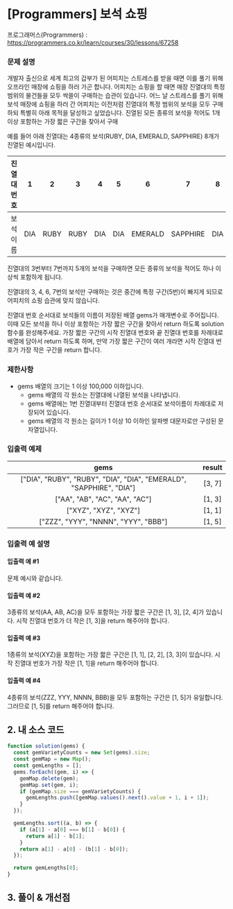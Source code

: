 # [Programmers] 보석 쇼핑

프로그래머스(Programmers) : https://programmers.co.kr/learn/courses/30/lessons/67258

### 문제 설명

개발자 출신으로 세계 최고의 갑부가 된 어피치는 스트레스를 받을 때면 이를 풀기 위해 오프라인 매장에 쇼핑을 하러 가곤 합니다.
어피치는 쇼핑을 할 때면 매장 진열대의 특정 범위의 물건들을 모두 싹쓸이 구매하는 습관이 있습니다.
어느 날 스트레스를 풀기 위해 보석 매장에 쇼핑을 하러 간 어피치는 이전처럼 진열대의 특정 범위의 보석을 모두 구매하되 특별히 아래 목적을 달성하고 싶었습니다.
진열된 모든 종류의 보석을 적어도 1개 이상 포함하는 가장 짧은 구간을 찾아서 구매

예를 들어 아래 진열대는 4종류의 보석(RUBY, DIA, EMERALD, SAPPHIRE) 8개가 진열된 예시입니다.

| 진열대 번호 |  1  |  2   |  3   |  4  |  5  |    6    |    7     |  8  |
| :---------: | :-: | :--: | :--: | :-: | :-: | :-----: | :------: | :-: |
|  보석 이름  | DIA | RUBY | RUBY | DIA | DIA | EMERALD | SAPPHIRE | DIA |

진열대의 3번부터 7번까지 5개의 보석을 구매하면 모든 종류의 보석을 적어도 하나 이상씩 포함하게 됩니다.

진열대의 3, 4, 6, 7번의 보석만 구매하는 것은 중간에 특정 구간(5번)이 빠지게 되므로 어피치의 쇼핑 습관에 맞지 않습니다.

진열대 번호 순서대로 보석들의 이름이 저장된 배열 gems가 매개변수로 주어집니다. 이때 모든 보석을 하나 이상 포함하는 가장 짧은 구간을 찾아서 return 하도록 solution 함수를 완성해주세요.
가장 짧은 구간의 시작 진열대 번호와 끝 진열대 번호를 차례대로 배열에 담아서 return 하도록 하며, 만약 가장 짧은 구간이 여러 개라면 시작 진열대 번호가 가장 작은 구간을 return 합니다.

### 제한사항

- gems 배열의 크기는 1 이상 100,000 이하입니다.
  - gems 배열의 각 원소는 진열대에 나열된 보석을 나타냅니다.
  - gems 배열에는 1번 진열대부터 진열대 번호 순서대로 보석이름이 차례대로 저장되어 있습니다.
  - gems 배열의 각 원소는 길이가 1 이상 10 이하인 알파벳 대문자로만 구성된 문자열입니다.

### 입출력 예제

|                                gems                                 | result |
| :-----------------------------------------------------------------: | :----: |
| ["DIA", "RUBY", "RUBY", "DIA", "DIA", "EMERALD", "SAPPHIRE", "DIA"] | [3, 7] |
|                   ["AA", "AB", "AC", "AA", "AC"]                    | [1, 3] |
|                        ["XYZ", "XYZ", "XYZ"]                        | [1, 1] |
|                ["ZZZ", "YYY", "NNNN", "YYY", "BBB"]                 | [1, 5] |

### 입출력 예 설명

#### 입출력 예 #1

문제 예시와 같습니다.

#### 입출력 예 #2

3종류의 보석(AA, AB, AC)을 모두 포함하는 가장 짧은 구간은 [1, 3], [2, 4]가 있습니다.
시작 진열대 번호가 더 작은 [1, 3]을 return 해주어야 합니다.

#### 입출력 예 #3

1종류의 보석(XYZ)을 포함하는 가장 짧은 구간은 [1, 1], [2, 2], [3, 3]이 있습니다.
시작 진열대 번호가 가장 작은 [1, 1]을 return 해주어야 합니다.

#### 입출력 예 #4

4종류의 보석(ZZZ, YYY, NNNN, BBB)을 모두 포함하는 구간은 [1, 5]가 유일합니다.
그러므로 [1, 5]를 return 해주어야 합니다.

## 2. 내 소스 코드

```javascript
function solution(gems) {
  const gemVarietyCounts = new Set(gems).size;
  const gemMap = new Map();
  const gemLengths = [];
  gems.forEach((gem, i) => {
    gemMap.delete(gem);
    gemMap.set(gem, i);
    if (gemMap.size === gemVarietyCounts) {
      gemLengths.push([gemMap.values().next().value + 1, i + 1]);
    }
  });

  gemLengths.sort((a, b) => {
    if (a[1] - a[0] === b[1] - b[0]) {
      return a[1] - b[1];
    }
    return a[1] - a[0] - (b[1] - b[0]);
  });

  return gemLengths[0];
}
```

## 3. 풀이 & 개선점
